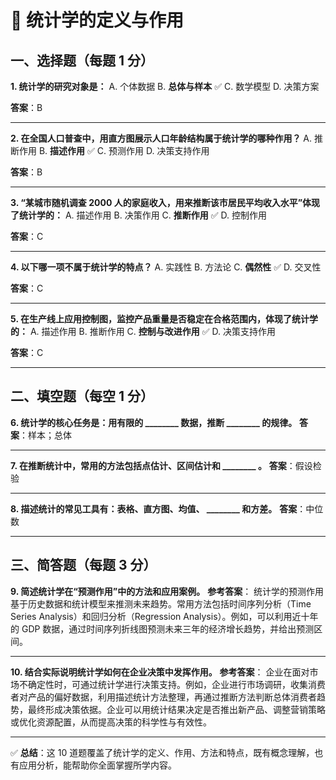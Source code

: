 # 📘 统计学的定义与作用

## 一、选择题（每题 1 分）

**1. 统计学的研究对象是：**
A. 个体数据
B. **总体与样本** ✅
C. 数学模型
D. 决策方案

**答案**：B

---

**2. 在全国人口普查中，用直方图展示人口年龄结构属于统计学的哪种作用？**
A. 推断作用
B. **描述作用** ✅
C. 预测作用
D. 决策支持作用

**答案**：B

---

**3. “某城市随机调查 2000 人的家庭收入，用来推断该市居民平均收入水平”体现了统计学的：**
A. 描述作用
B. 决策作用
C. **推断作用** ✅
D. 控制作用

**答案**：C

---

**4. 以下哪一项不属于统计学的特点？**
A. 实践性
B. 方法论
C. **偶然性** ✅
D. 交叉性

**答案**：C

---

**5. 在生产线上应用控制图，监控产品重量是否稳定在合格范围内，体现了统计学的：**
A. 描述作用
B. 推断作用
C. **控制与改进作用** ✅
D. 决策支持作用

**答案**：C

---

## 二、填空题（每空 1 分）

**6. 统计学的核心任务是：用有限的 \_\_\_\_\_\_\_\_ 数据，推断 \_\_\_\_\_\_\_\_ 的规律。**
**答案**：样本；总体

---

**7. 在推断统计中，常用的方法包括点估计、区间估计和 \_\_\_\_\_\_\_\_ 。**
**答案**：假设检验

---

**8. 描述统计的常见工具有：表格、直方图、均值、 \_\_\_\_\_\_\_\_ 和方差。**
**答案**：中位数

---

## 三、简答题（每题 3 分）

**9. 简述统计学在“预测作用”中的方法和应用案例。**
**参考答案**：
统计学的预测作用基于历史数据和统计模型来推测未来趋势。常用方法包括时间序列分析（Time Series Analysis）和回归分析（Regression Analysis）。例如，可以利用近十年的 GDP 数据，通过时间序列折线图预测未来三年的经济增长趋势，并给出预测区间。

---

**10. 结合实际说明统计学如何在企业决策中发挥作用。**
**参考答案**：
企业在面对市场不确定性时，可通过统计学进行决策支持。例如，企业进行市场调研，收集消费者对产品的偏好数据，利用描述统计方法整理，再通过推断方法判断总体消费者趋势，最终形成决策依据。企业可以用统计结果决定是否推出新产品、调整营销策略或优化资源配置，从而提高决策的科学性与有效性。

---

✅ **总结**：这 10 道题覆盖了统计学的定义、作用、方法和特点，既有概念理解，也有应用分析，能帮助你全面掌握所学内容。


